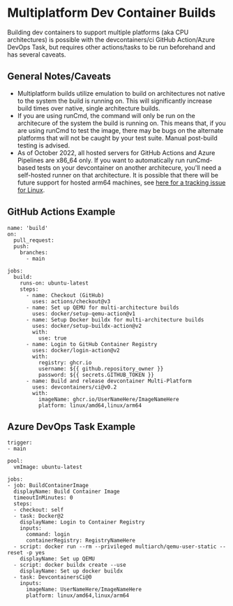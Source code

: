 # Multiplatform Dev Container Builds

Building dev containers to support multiple platforms (aka CPU architectures) is possible with the devcontainers/ci GitHub Action/Azure DevOps Task, but requires other actions/tasks to be run beforehand and has several caveats.

## General Notes/Caveats

- Multiplatform builds utilize emulation to build on architectures not native to the system the build is running on. This will significantly increase build times over native, single architecture builds.
- If you are using runCmd, the command will only be run on the architecure of the system the build is running on. This means that, if you are using runCmd to test the image, there may be bugs on the alternate platforms that will not be caught by your test suite. Manual post-build testing is advised.
- As of October 2022, all hosted servers for GitHub Actions and Azure Pipelines are x86_64 only. If you want to automatically run runCmd-based tests on your devcontainer on another architecure, you'll need a self-hosted runner on that architecture. It is possible that there will be future support for hosted arm64 machines, see [here for a tracking issue for Linux](https://github.com/actions/runner-images/issues/5631).

## GitHub Actions Example

```
name: 'build'
on:
  pull_request:
  push:
    branches:
      - main

jobs:
  build:
    runs-on: ubuntu-latest
    steps:
      - name: Checkout (GitHub)
        uses: actions/checkout@v3
      - name: Set up QEMU for multi-architecture builds
        uses: docker/setup-qemu-action@v1
      - name: Setup Docker buildx for multi-architecture builds
        uses: docker/setup-buildx-action@v2
        with:
          use: true
      - name: Login to GitHub Container Registry
        uses: docker/login-action@v2
        with:
          registry: ghcr.io
          username: ${{ github.repository_owner }}
          password: ${{ secrets.GITHUB_TOKEN }}
      - name: Build and release devcontainer Multi-Platform
        uses: devcontainers/ci@v0.2
        with:
          imageName: ghcr.io/UserNameHere/ImageNameHere
          platform: linux/amd64,linux/arm64
```

## Azure DevOps Task Example

```
trigger:
- main

pool:
  vmImage: ubuntu-latest

jobs:
- job: BuildContainerImage
  displayName: Build Container Image
  timeoutInMinutes: 0
  steps:
  - checkout: self
  - task: Docker@2
    displayName: Login to Container Registry
    inputs:
      command: login
      containerRegistry: RegistryNameHere
  - script: docker run --rm --privileged multiarch/qemu-user-static --reset -p yes
    displayName: Set up QEMU
  - script: docker buildx create --use
    displayName: Set up docker buildx
  - task: DevcontainersCi@0
    inputs:
      imageName: UserNameHere/ImageNameHere
      platform: linux/amd64,linux/arm64
```
